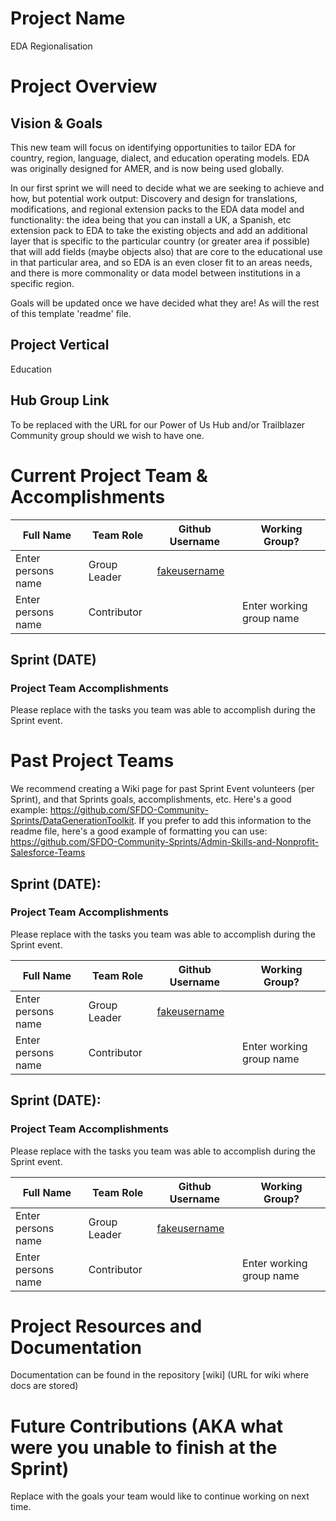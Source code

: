 
# Project Name
EDA Regionalisation

# Project Overview
## Vision & Goals

This new team will focus on identifying opportunities to tailor EDA for country, region, language, dialect, and education operating models. EDA was originally designed for AMER, and is now being used globally. 

In our first sprint we will need to decide what we are seeking to achieve and how, but potential work output: Discovery and design for translations, modifications, and regional extension packs to the EDA data model and functionality: the idea being that you can install a UK, a Spanish, etc extension pack to EDA to take the existing objects and add an additional layer that is specific to the particular country (or greater area if possible) that will add fields (maybe objects also) that are core to the educational use in that particular area, and so EDA is an even closer fit to an areas needs, and there is more commonality or data model between institutions in a specific region.

Goals will be updated once we have decided what they are!  As will the rest of this template 'readme' file.

## Project Vertical
Education

## Hub Group Link
To be replaced with the URL for our Power of Us Hub and/or Trailblazer Community group should we wish to have one.

# Current Project Team & Accomplishments

Full Name            | Team Role     | Github Username                                    | Working Group? 
------------         | ------------- | -------------                                      |-------------   
Enter persons name   | Group Leader  | [fakeusername](https://github.com/fakeusername)    | 
Enter persons name   | Contributor   |                                                    | Enter working group name

## Sprint (DATE)

### Project Team Accomplishments
Please replace with the tasks you team was able to accomplish during the Sprint event.

# Past Project Teams
We recommend creating a Wiki page for past Sprint Event volunteers (per Sprint), and that Sprints goals, accomplishments, etc. Here's a good example: https://github.com/SFDO-Community-Sprints/DataGenerationToolkit. If you prefer to add this information to the readme file, here's a good example of formatting you can use: https://github.com/SFDO-Community-Sprints/Admin-Skills-and-Nonprofit-Salesforce-Teams

## Sprint (DATE):

### Project Team Accomplishments
Please replace with the tasks you team was able to accomplish during the Sprint event.

Full Name            | Team Role     | Github Username                                    | Working Group? 
------------         | ------------- | -------------                                      |-------------   
Enter persons name   | Group Leader  | [fakeusername](https://github.com/fakeusername)    | 
Enter persons name   | Contributor   |                                                    | Enter working group name

## Sprint (DATE):

### Project Team Accomplishments
Please replace with the tasks you team was able to accomplish during the Sprint event.

Full Name            | Team Role     | Github Username                                    | Working Group? 
------------         | ------------- | -------------                                      |-------------   
Enter persons name   | Group Leader  | [fakeusername](https://github.com/fakeusername)    | 
Enter persons name   | Contributor   |                                                    | Enter working group name


# Project Resources and Documentation
Documentation can be found in the repository [wiki] (URL for wiki where docs are stored)

# Future Contributions (AKA what were you unable to finish at the Sprint)
Replace with the goals your team would like to continue working on next time.

